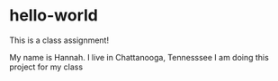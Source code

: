# hello-world
This is a class assignment! 

My name is Hannah. I live in Chattanooga, Tennesssee
I am doing this project for my class
